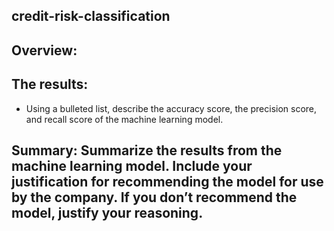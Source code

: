 ## credit-risk-classification

## Overview:

## The results: 
- Using a bulleted list, describe the accuracy score, the precision score, and recall score of the machine learning model.

## Summary: Summarize the results from the machine learning model. Include your justification for recommending the model for use by the company. If you don’t recommend the model, justify your reasoning.
